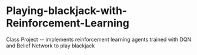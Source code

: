 # Playing-blackjack-with-Reinforcement-Learning
Class Project -- implements reinforcement learning agents trained  with DQN and Belief Network to play blackjack
